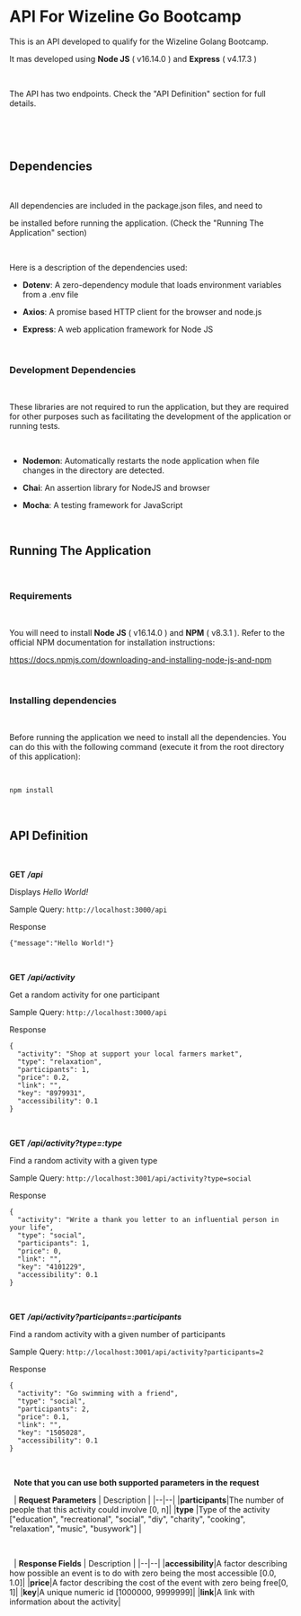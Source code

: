 # API For Wizeline Go Bootcamp

  

This is an API developed to qualify for the Wizeline Golang Bootcamp.

  

It mas developed using **Node JS** ( v16.14.0 ) and **Express** ( v4.17.3 )

  

&nbsp;

  

The API has two endpoints. Check the "API Definition" section for full details.

  

&nbsp;

&nbsp;

  

## Dependencies

&nbsp;

  
  

All dependencies are included in the package.json files, and need to

be installed before running the application. (Check the "Running The Application" section)

&nbsp;

  

Here is a description of the dependencies used:

  

- **Dotenv**: A zero-dependency module that loads environment variables from a .env file

- **Axios**: A promise based HTTP client for the browser and node.js

- **Express**: A web application framework for Node JS

  
  

&nbsp;

### Development Dependencies

&nbsp;

  

These libraries are not required to run the application, but they are required for other purposes such as facilitating the development of the application or running tests.

  

&nbsp;

- **Nodemon**: Automatically restarts the node application when file changes in the directory are detected.

- **Chai**: An assertion library for NodeJS and browser

- **Mocha**: A testing framework for JavaScript

  
  

&nbsp;

  

## Running The Application

&nbsp;

  

### Requirements

&nbsp;

  

You will need to install **Node JS** ( v16.14.0 ) and **NPM** ( v8.3.1 ). Refer to the official NPM documentation for installation instructions:

  

https://docs.npmjs.com/downloading-and-installing-node-js-and-npm

  

&nbsp;

### Installing dependencies

&nbsp;

  

Before running the application we need to install all the dependencies. You can do this with the following command (execute it from the root directory of this application):

&nbsp;

  

    npm install  

&nbsp;

## API Definition

&nbsp;

**GET** ***/api***

Displays *Hello World!*

Sample Query: 
`http://localhost:3000/api`

Response

    {"message":"Hello World!"}

&nbsp;

**GET** ***/api/activity***

Get a random activity for one participant

Sample Query: 
`http://localhost:3000/api`

Response

    {
      "activity": "Shop at support your local farmers market",
      "type": "relaxation",
      "participants": 1,
      "price": 0.2,
      "link": "",
      "key": "8979931",
      "accessibility": 0.1
    }


&nbsp;

**GET** ***/api/activity?type=:type***

Find a random activity with a given type

Sample Query: 
`http://localhost:3001/api/activity?type=social`

Response

    {
      "activity": "Write a thank you letter to an influential person in your life",
      "type": "social",
      "participants": 1,
      "price": 0,
      "link": "",
      "key": "4101229",
      "accessibility": 0.1
    }


&nbsp;

**GET** ***/api/activity?participants=:participants***

Find a random activity with a given number of participants

Sample Query: 
`http://localhost:3001/api/activity?participants=2`

Response

    {
      "activity": "Go swimming with a friend",
      "type": "social",
      "participants": 2,
      "price": 0.1,
      "link": "",
      "key": "1505028",
      "accessibility": 0.1
    }

&nbsp;

&nbsp;
**Note that you can use both supported parameters in the request**

&nbsp;
| **Request Parameters** | Description |
|--|--|
|**participants**|The number of people that this activity could involve [0, n]|
|**type**  |Type of the activity ["education", "recreational", "social", "diy", "charity", "cooking", "relaxation", "music", "busywork"] |

&nbsp;

&nbsp;
| **Response Fields** | Description |
|--|--|
|**accessibility**|A factor describing how possible an event is to do with zero being the most accessible [0.0, 1.0]|
|**price**|A factor describing the cost of the event with zero being free[0, 1]|
|**key**|A unique numeric id [1000000, 9999999]|
|**link**|A link with information about the activity|
